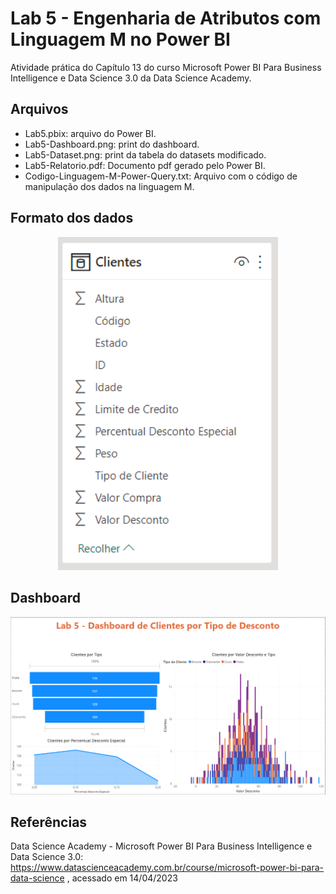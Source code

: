 # Lab 5 - Engenharia de Atributos com Linguagem M no Power BI
Atividade prática do Capítulo 13 do curso Microsoft Power BI 
Para Business Intelligence e Data Science 3.0 da Data Science Academy.

## Arquivos
- Lab5.pbix: arquivo do Power BI.
- Lab5-Dashboard.png: print do dashboard.
- Lab5-Dataset.png: print da tabela do datasets modificado.
- Lab5-Relatorio.pdf: Documento pdf gerado pelo Power BI.
- Codigo-Linguagem-M-Power-Query.txt: Arquivo com o código de manipulação dos dados na linguagem M. 


## Formato dos dados
<div style="text-align: center;">
    <img src="Lab5-Dataset.PNG" width="70%"/>
</div>


## Dashboard
<div style="text-align: center;">
    <img src="Lab5-Dashboard.PNG"/>
</div>


## Referências
Data Science Academy - Microsoft Power BI Para Business Intelligence e Data Science 3.0: 
https://www.datascienceacademy.com.br/course/microsoft-power-bi-para-data-science , acessado em 14/04/2023